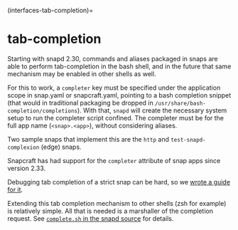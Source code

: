 (interfaces-tab-completion)=
# tab-completion

Starting with snapd 2.30, commands and aliases packaged in snaps are able to perform tab-completion in the bash shell, and in the future that same mechanism may be enabled in other shells as well.

For this to work, a `completer` key must be specified under the application scope in snap.yaml or snapcraft.yaml, pointing to a bash completion snippet (that would in traditional packaging be dropped in `/usr/share/bash-completion/completions`). With that, `snapd` will create the necessary system setup to run the completer script confined. The completer must be for the full app name (`<snap>.<app>`), without considering aliases.

Two sample snaps that implement this are the `http` and `test-snapd-complexion` (edge) snaps.

Snapcraft has had support for the `completer` attribute of snap apps since version 2.33.

Debugging tab completion of a strict snap can be hard, so we [wrote a guide for it](//forum.snapcraft.io/t/debugging-tab-completion/4198).

Extending this tab completion mechanism to other shells (zsh for example) is relatively simple. All that is needed is a marshaller of the completion request. See [`complete.sh` in the snapd source](https://github.com/snapcore/snapd/blob/master/data/completion/bash/complete.sh) for details.

